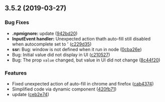 ## 3.5.2 (2019-03-27)


### Bug Fixes

* **.npmignore:** update ([942bd20](https://github.com/livelybone/vue-input/commit/942bd20))
* **InputEvent handler:** Unexpected action thath auto-fill still disabled when autocomplete set to ' ([c229d35](https://github.com/livelybone/vue-input/commit/c229d35))
* **ssr:** Bug: window is not defined when it run in node ([0cba26e](https://github.com/livelybone/vue-input/commit/0cba26e))
* Bug: Initial value did not display in UI ([c210527](https://github.com/livelybone/vue-input/commit/c210527))
* Bug: The prop `value` changed, but value in UI did not change ([8c44f20](https://github.com/livelybone/vue-input/commit/8c44f20))


### Features

* Fixed unexpected action of auto-fill in chrome and firefox ([cab4374](https://github.com/livelybone/vue-input/commit/cab4374))
* Simplified code via dynamic component ([420fb71](https://github.com/livelybone/vue-input/commit/420fb71))
* update ([ceb2e74](https://github.com/livelybone/vue-input/commit/ceb2e74))



